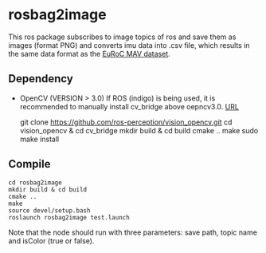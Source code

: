 # rosbag2image
This ros package subscribes to image topics of ros and save them as images (format PNG) and converts imu data into .csv file, which results in the same data format as the [EuRoC MAV dataset](https://projects.asl.ethz.ch/datasets/doku.php?id=kmavvisualinertialdatasets).<br>
## Dependency
* OpenCV (VERSION > 3.0)
If ROS (indigo) is being used, it is recommended to manually install cv_bridge above oepncv3.0. [URL](https://github.com/ros-perception/vision_opencv)<br>

    git clone https://github.com/ros-perception/vision_opencv.git
    cd vision_opencv & cd cv_bridge
    mkdir build & cd build
    cmake ..
    make 
    sudo make install
## Compile
    cd rosbag2image
    mkdir build & cd build
    cmake ..
    make 
    source devel/setup.bash
    roslaunch rosbag2image test.launch
Note that the node should run with three parameters: save path, topic name and isColor (true or false).<br>
